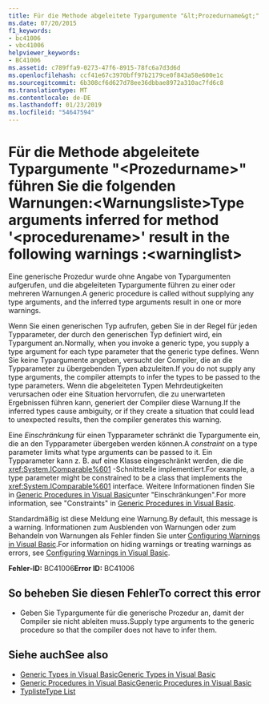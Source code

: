 ```yaml
---
title: Für die Methode abgeleitete Typargumente "&lt;Prozedurname&gt;" führen Sie die folgenden Warnungen:&lt;Warnungsliste&gt;
ms.date: 07/20/2015
f1_keywords:
- bc41006
- vbc41006
helpviewer_keywords:
- BC41006
ms.assetid: c789ffa9-0273-47f6-8915-78fc6a7d3d6d
ms.openlocfilehash: ccf41e67c3970bff97b2179ce0f843a58e600e1c
ms.sourcegitcommit: 6b308cf6d627d78ee36dbbae8972a310ac7fd6c8
ms.translationtype: MT
ms.contentlocale: de-DE
ms.lasthandoff: 01/23/2019
ms.locfileid: "54647594"
---
```

# <a name="type-arguments-inferred-for-method-ltprocedurenamegt-result-in-the-following-warnings-ltwarninglistgt"></a><span data-ttu-id="3f0d1-102">Für die Methode abgeleitete Typargumente "&lt;Prozedurname&gt;" führen Sie die folgenden Warnungen:&lt;Warnungsliste&gt;</span><span class="sxs-lookup"><span data-stu-id="3f0d1-102">Type arguments inferred for method '&lt;procedurename&gt;' result in the following warnings :&lt;warninglist&gt;</span></span>
<span data-ttu-id="3f0d1-103">Eine generische Prozedur wurde ohne Angabe von Typargumenten aufgerufen, und die abgeleiteten Typargumente führen zu einer oder mehreren Warnungen.</span><span class="sxs-lookup"><span data-stu-id="3f0d1-103">A generic procedure is called without supplying any type arguments, and the inferred type arguments result in one or more warnings.</span></span>  
  
 <span data-ttu-id="3f0d1-104">Wenn Sie einen generischen Typ aufrufen, geben Sie in der Regel für jeden Typparameter, der durch den generischen Typ definiert wird, ein Typargument an.</span><span class="sxs-lookup"><span data-stu-id="3f0d1-104">Normally, when you invoke a generic type, you supply a type argument for each type parameter that the generic type defines.</span></span> <span data-ttu-id="3f0d1-105">Wenn Sie keine Typargumente angeben, versucht der Compiler, die an die Typparameter zu übergebenden Typen abzuleiten.</span><span class="sxs-lookup"><span data-stu-id="3f0d1-105">If you do not supply any type arguments, the compiler attempts to infer the types to be passed to the type parameters.</span></span> <span data-ttu-id="3f0d1-106">Wenn die abgeleiteten Typen Mehrdeutigkeiten verursachen oder eine Situation hervorrufen, die zu unerwarteten Ergebnissen führen kann, generiert der Compiler diese Warnung.</span><span class="sxs-lookup"><span data-stu-id="3f0d1-106">If the inferred types cause ambiguity, or if they create a situation that could lead to unexpected results, then the compiler generates this warning.</span></span>  
  
 <span data-ttu-id="3f0d1-107">Eine *Einschränkung* für einen Typparameter schränkt die Typargumente ein, die an den Typparameter übergeben werden können.</span><span class="sxs-lookup"><span data-stu-id="3f0d1-107">A *constraint* on a type parameter limits what type arguments can be passed to it.</span></span> <span data-ttu-id="3f0d1-108">Ein Typparameter kann z. B. auf eine Klasse eingeschränkt werden, die die <xref:System.IComparable%601> -Schnittstelle implementiert.</span><span class="sxs-lookup"><span data-stu-id="3f0d1-108">For example, a type parameter might be constrained to be a class that implements the <xref:System.IComparable%601> interface.</span></span> <span data-ttu-id="3f0d1-109">Weitere Informationen finden Sie in [Generic Procedures in Visual Basic](../../visual-basic/programming-guide/language-features/data-types/generic-procedures.md)unter "Einschränkungen".</span><span class="sxs-lookup"><span data-stu-id="3f0d1-109">For more information, see "Constraints" in [Generic Procedures in Visual Basic](../../visual-basic/programming-guide/language-features/data-types/generic-procedures.md).</span></span>  
  
 <span data-ttu-id="3f0d1-110">Standardmäßig ist diese Meldung eine Warnung.</span><span class="sxs-lookup"><span data-stu-id="3f0d1-110">By default, this message is a warning.</span></span> <span data-ttu-id="3f0d1-111">Informationen zum Ausblenden von Warnungen oder zum Behandeln von Warnungen als Fehler finden Sie unter [Configuring Warnings in Visual Basic](/visualstudio/ide/configuring-warnings-in-visual-basic).</span><span class="sxs-lookup"><span data-stu-id="3f0d1-111">For information on hiding warnings or treating warnings as errors, see [Configuring Warnings in Visual Basic](/visualstudio/ide/configuring-warnings-in-visual-basic).</span></span>  
  
 <span data-ttu-id="3f0d1-112">**Fehler-ID:** BC41006</span><span class="sxs-lookup"><span data-stu-id="3f0d1-112">**Error ID:** BC41006</span></span>  
  
## <a name="to-correct-this-error"></a><span data-ttu-id="3f0d1-113">So beheben Sie diesen Fehler</span><span class="sxs-lookup"><span data-stu-id="3f0d1-113">To correct this error</span></span>  
  
-   <span data-ttu-id="3f0d1-114">Geben Sie Typargumente für die generische Prozedur an, damit der Compiler sie nicht ableiten muss.</span><span class="sxs-lookup"><span data-stu-id="3f0d1-114">Supply type arguments to the generic procedure so that the compiler does not have to infer them.</span></span>  
  
## <a name="see-also"></a><span data-ttu-id="3f0d1-115">Siehe auch</span><span class="sxs-lookup"><span data-stu-id="3f0d1-115">See also</span></span>
- [<span data-ttu-id="3f0d1-116">Generic Types in Visual Basic</span><span class="sxs-lookup"><span data-stu-id="3f0d1-116">Generic Types in Visual Basic</span></span>](../../visual-basic/programming-guide/language-features/data-types/generic-types.md)
- [<span data-ttu-id="3f0d1-117">Generic Procedures in Visual Basic</span><span class="sxs-lookup"><span data-stu-id="3f0d1-117">Generic Procedures in Visual Basic</span></span>](../../visual-basic/programming-guide/language-features/data-types/generic-procedures.md)
- [<span data-ttu-id="3f0d1-118">Typliste</span><span class="sxs-lookup"><span data-stu-id="3f0d1-118">Type List</span></span>](../../visual-basic/language-reference/statements/type-list.md)
